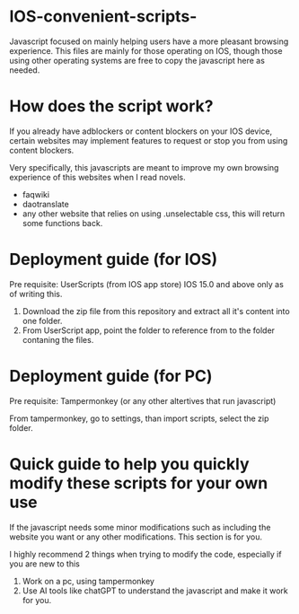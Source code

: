 # IOS-convenient-scripts-
Javascript focused on mainly helping users have a more pleasant browsing experience. This files are mainly for those operating on IOS, though those using other operating systems are free to copy the javascript here as needed.

# How does the script work?

If you already have adblockers or content blockers on your IOS device, certain websites may implement features to request or stop you from using content blockers.

Very specifically, this javascripts are meant to improve my own browsing experience of this websites when I read novels.

- faqwiki
- daotranslate
- any other website that relies on using .unselectable css, this will return some functions back.

# Deployment guide (for IOS)

Pre requisite: UserScripts (from IOS app store) IOS 15.0 and above only as of writing this.

1. Download the zip file from this repository and extract all it's content into one folder.
2. From UserScript app, point the folder to reference from to the folder contaning the files.

# Deployment guide (for PC)

Pre requisite: Tampermonkey (or any other altertives that run javascript)

From tampermonkey, go to settings, than import scripts, select the zip folder.

# Quick guide to help you quickly modify these scripts for your own use

If the javascript needs some minor modifications such as including the website you want or any other modifications. This section is for you.

I highly recommend 2 things when trying to modify the code, especially if you are new to this

1. Work on a pc, using tampermonkey
2. Use AI tools like chatGPT to understand the javascript and make it work for you.
